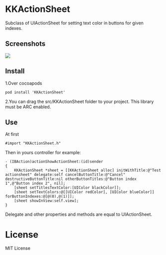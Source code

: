KKActionSheet
=============

Subclass of UIActionSheet for setting text color in buttons for given indexes.

## Screenshots
<img src="https://raw.github.com/leoru/KKActionSheet/master/screenshots/1.png">

## Install
1.Over cocoapods

```objc
pod install 'KKActionSheet'
```

2.You can drag the src/KKActionSheet folder to your project. This library must be ARC enabled.

## Use
At first
```objc
#import "KKActionSheet.h"
```
Then in yours controller for example:
```objc
- (IBAction)actionShowActionSheet:(id)sender
{
    KKActionSheet *sheet = [[KKActionSheet alloc] initWithTitle:@"Test actionsheet" delegate:self cancelButtonTitle:@"Cancel" destructiveButtonTitle:nil otherButtonTitles:@"Button index 1",@"Button index 2", nil];
    [sheet setTitlesTextColor:[UIColor blackColor]];
    [sheet setTextColors:@[[UIColor redColor], [UIColor blueColor]] forButtonIndexes:@[@(0),@(1)]];
    [sheet showInView:self.view];
}
```
Delegate and other properties and methods are equal to UIActionSheet.

License
=======
MIT License
